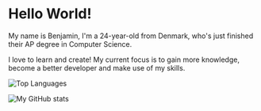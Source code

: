 # Hello World!

My name is Benjamin, I'm a 24-year-old from Denmark, who's just finished their AP degree in Computer Science.

I love to learn and create! My current focus is to gain more knowledge, become a better developer and make use of my skills.

<!--[![My top languages](https://github-readme-stats.vercel.app/api/top-langs/?username=benstigsen&layout=compact)](https://github.com/anuraghazra/github-readme-stats)-->
![Top Languages](https://github-readme-stats.vercel.app/api/top-langs/?username=benstigsen&hide_progress=true&langs_count=8&hide=game+maker+language)

![My GitHub stats](https://github-readme-stats.vercel.app/api?username=benstigsen)
